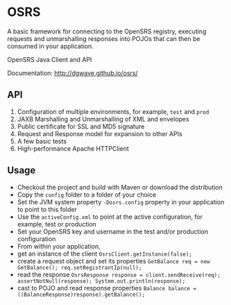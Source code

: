 OSRS
====
A basic framework for connecting to the OpenSRS registry, executing requests and unmarshalling responses into POJOs
that can then be consumed in your application.

OpenSRS Java Client and API

Documentation: http://dgwave.github.io/osrs/

API
---

1. Configuration of multiple environments, for example,  `test` and `prod`
2. JAXB Marshalling and Unmarshalling of XML and envelopes
3. Public certificate for SSL and MD5 signature
3. Request and Response model for expansion to other APIs
4. A few basic tests
5. High-performance Apache HTTPClient

Usage
-----
- Checkout the project and build with Maven or download the distribution
- Copy the `config` folder to a folder of your choice
- Set the JVM system property `-Dosrs.config` property in your application to point to this folder
- Use the `activeConfig.xml` to point at the active configuration, for example, test or production
- Set your OpenSRS key and username in the test and/or production configuration
- From within your application,
 - get an instance of the client `OsrsClient.getInstance(false);`
 - create a request object and set its properties `GetBalance req = new GetBalance(); req.setRegistrantIp(null);`
 - read the response `OsrsResponse response = client.sendReceive(req); assertNotNull(response); System.out.println(response);`
 - cast to POJO and read response properties `Balance balance = ((BalanceResponse)response).getBalance();`

